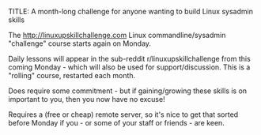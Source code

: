 TITLE: A month-long challenge for anyone wanting to build Linux sysadmin skills

The http://linuxupskillchallenge.com Linux commandline/sysadmin "challenge" course starts again on Monday.

Daily lessons will appear in the sub-reddit r/linuxupskillchallenge from this coming Monday - which will also be used for support/discussion. This is a "rolling" course, restarted each month.

Does require some commitment - but if gaining/growing these skills is on important to you, then you now have no excuse! 

Requires a (free or cheap) remote server, so it's nice to get that sorted before Monday if you - or some of your staff or friends - are keen.
